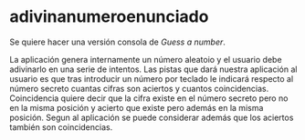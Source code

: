 # adivinanumeroenunciado
Se quiere hacer una versión consola de *Guess a number*. 

La aplicación genera internamente un número aleatoio y el usuario debe adivinarlo  en una serie de intentos. Las pistas que dará nuestra aplicación  al usuario es que tras introducir un número por teclado le indicará respecto al número secreto cuantas cifras  son aciertos y cuantos coincidencias. Coincidencia quiere decir que la cifra existe en el número secreto pero no en la misma posición y acierto que existe pero además en la misma posición. Segun al aplicación se puede considerar además que los aciertos también son coincidencias.


